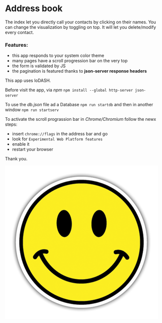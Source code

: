 # Address book

The index let you directly call your contacts by clicking on their names.
You can change the visualization by toggling on top. It will let you delete/modify every contact.

### Features:

- this app responds to your system color theme
- many pages have a scroll progression bar on the very top
- the form is validated by JS
- the pagination is featured thanks to **json-server response headers**

This app uses loDASH.

Before visit the app, via _npm_
`npm install --global http-server json-server`

To use the _db.json_ file ad a Database
`npm run startdb`
and then in another window
`npm run startserv`

To activate the scroll prograssion bar in _Chrome/Chromium_ follow the newx steps:

- insert `chrome://flags` in the address bar and go
- look for `Experimental Web Platform features`
- enable it
- restart your browser

Thank you.

![Smile](/assets/images/smile.png "Smile")
